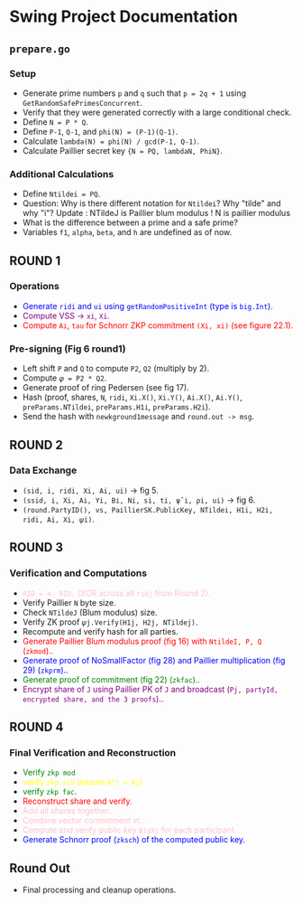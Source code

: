 # Swing Project Documentation

## `prepare.go`

### Setup

- Generate prime numbers `p` and `q` such that `p = 2q + 1` using `GetRandomSafePrimesConcurrent`.
- Verify that they were generated correctly with a large conditional check.
- Define `N = P * Q`.
- Define `P-1`, `Q-1`, and `phi(N) = (P-1)(Q-1)`.
- Calculate `lambda(N) = phi(N) / gcd(P-1, Q-1)`.
- Calculate Paillier secret key `{N = PQ, lambdaN, PhiN}`.

### Additional Calculations

- Define `Ntildei = PQ`.
- Question: Why is there different notation for `Ntildei`? Why "tilde" and why "i"?   Update : NTildeJ is Paillier blum modulus ! N is paillier modulus 
- What is the difference between a prime and a safe prime?
- Variables `f1`, `alpha`, `beta`, and `h` are undefined as of now.

## ROUND 1

### Operations

- <span style="color:blue;">Generate `ridi` and `ui` using `getRandomPositiveInt` (type is `big.Int`).</span>
- <span style="color:purple;">Compute VSS -> `xi`, `Xi`. </span>
- <span style="color:red;">Compute `Ai`, `tau` for Schnorr ZKP commitment `(Xi, xi)` (see figure 22.1).</span>

### Pre-signing (Fig 6 round1)

- Left shift `P` and `Q` to compute `P2`, `Q2` (multiply by 2).
- Compute `𝜑 = P2 * Q2`.
- Generate proof of ring Pedersen (see fig 17).
- Hash (proof, shares, `N`, `ridi`, `Xi.X()`, `Xi.Y()`, `Ai.X()`, `Ai.Y()`, `preParams.NTildei`, `preParams.H1i`, `preParams.H2i`).
- Send the hash with `newkground1message` and `round.out -> msg`.

## ROUND 2

### Data Exchange

- `(sid, i, ridi, Xi, Ai, ui)` -> fig 5.
- `(ssid, i, Xi, Ai, Yi, Bi, Ni, si, ti, ψˆi, ρi, ui)` -> fig 6.
- `(round.PartyID(), vs, PaillierSK.PublicKey, NTildei, H1i, H2i, ridi, Ai, Xi, 𝜓i)`.

## ROUND 3

### Verification and Computations

- <span style="color:pink;">`RID = ⊕ⱼ RIDⱼ` (XOR across all `ridj` from Round 2).</span>
- Verify Paillier `N` byte size.
- Check `NTildeJ` (Blum modulus) size.
- Verify ZK proof `𝜓j.Verify(H1j, H2j, NTildej)`.
- Recompute and verify hash for all parties.
- <span style="color:red;">Generate Paillier Blum modulus proof (fig 16) with `NtildeI, P, Q` (`zkmod`)..</span>
- <span style="color:blue;">Generate proof of NoSmallFactor (fig 28) and Paillier multiplication (fig 29) (`zkprm`)..</span>
- <span style="color:green;">Generate proof of commitment (fig 22) (`zkfac`)..</span>
- <span style="color:purple;">Encrypt share of `J` using Paillier PK of `J` and broadcast (`Pj, partyId, encrypted share, and the 3 proofs`)..</span>

## ROUND 4

### Final Verification and Reconstruction

- <span style="color:green;">Verify `zkp mod`</span>
- <span style="color:yellow;">verify `zkp sch` (ensure `A^j = Aj`)</span>
- <span style="color:green;">verify `zkp fac`.</span>
- <span style="color:red;">Reconstruct share and verify.</span>
- <span style="color:pink;">Add all shares together..</span>
- <span style="color:pink;">Combine vector commitment `VC`..</span>
- <span style="color:pink;">Compute and verify public key `BigXj` for each participant.</span>
- <span style="color:blue;">Generate Schnorr proof (`zksch`) of the computed public key.</span>

## Round Out

- Final processing and cleanup operations.
